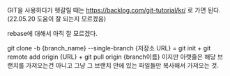 GIT을 사용하다가 헷갈릴 때는
https://backlog.com/git-tutorial/kr/ 로 가면 된다.(22.05.20 도움이 잘 되는지 모르겠음)

rebase에 대해서 아직 잘 모르겠다.

git clone -b {branch_name} --single-branch {저장소 URL}
= git init + git remote add origin {URL} + git pull origin {branch이름}
이지만 아랫줄은 해당 브랜치를 가져오는건 아니고 그냥 그 브랜치 안에 있는 파일들만 복사해서 가져오는 것.
